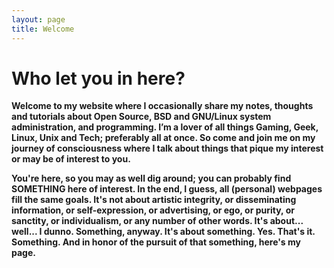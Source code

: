 ```yaml
---
layout: page
title: Welcome
---
```


# Who let you in here?

**Welcome to my website where I occasionally share my notes, thoughts and tutorials about Open Source, BSD and GNU/Linux system administration, and programming. I’m a lover of all things Gaming, Geek, Linux, Unix and Tech; preferably all at once. So come and join me on my journey of consciousness where I talk about things that pique my interest or may be of interest to you.**

**You're here, so you may as well dig around; you can probably find SOMETHING here of interest. In the end, I guess, all (personal) webpages fill the same goals. It's not about artistic integrity, or disseminating information, or self-expression, or advertising, or ego, or purity, or sanctity, or individualism, or any number of other words. It's about... well... I dunno. Something, anyway. It's about something. Yes. That's it. Something. And in honor of the pursuit of that something, here's my page.**
